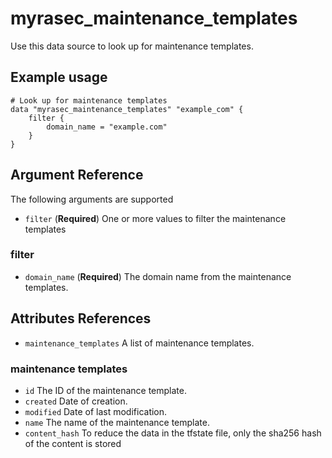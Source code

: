 # myrasec_maintenance_templates

Use this data source to look up for maintenance templates.

## Example usage

```hcl
# Look up for maintenance templates
data "myrasec_maintenance_templates" "example_com" {
    filter {
        domain_name = "example.com"
    }
}
```

## Argument Reference

The following arguments are supported

* `filter` (**Required**) One or more values to filter the maintenance templates

### filter
* `domain_name` (**Required**) The domain name from the maintenance templates.

## Attributes References
* `maintenance_templates` A list of maintenance templates.

### maintenance templates
* `id` The ID of the maintenance template.
* `created` Date of creation.
* `modified` Date of last modification.
* `name` The name of the maintenance template.
* `content_hash` To reduce the data in the tfstate file, only the sha256 hash of the content is stored